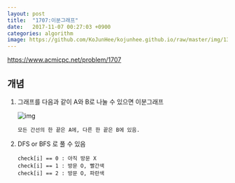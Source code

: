 ```yaml
---
layout: post
title:  "1707:이분그래프"
date:   2017-11-07 00:27:03 +0900
categories: algorithm
image: https://github.com/KoJunHee/kojunhee.github.io/raw/master/img/13.png
---
```



<https://www.acmicpc.net/problem/1707>

## 개념


1. 그래프를 다음과 같이 A와 B로 나눌 수 있으면 이분그래프

	![img](https://github.com/KoJunHee/kojunhee.github.io/raw/master/img/13.png)
	
	````
	모든 간선의 한 끝은 A에, 다른 한 끝은 B에 있음.
	````

2. DFS or BFS 로 풀 수 있음 

	````
	check[i] == 0 : 아직 방문 X
	check[i] == 1 : 방문 O, 빨간색
	check[i] == 2 : 방문 O, 파란색
	````



	


